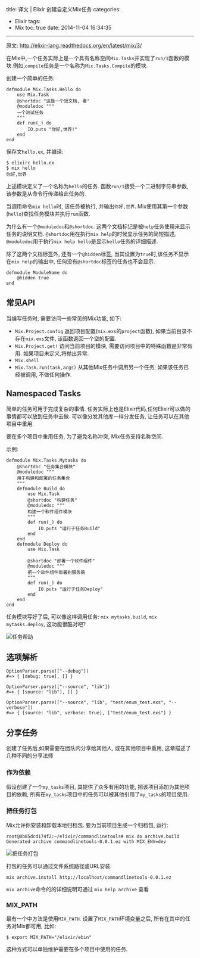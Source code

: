 title: 译文 | Elixir 创建自定义Mix任务
categories:
  - Elixir
tags:
  - Mix
toc: true
date: 2014-11-04 16:34:35
---
原文: http://elixir-lang.readthedocs.org/en/latest/mix/3/

在Mix中,一个任务实际上是一个具有名称空间`Mix.Tasks`并实现了`run/1`函数的模块.例如,`compile`任务是一个名称为`Mix.Tasks.Compile`的模块.

创建一个简单的任务:

```
defmodule Mix.Tasks.Hello do
    use Mix.Task
    @shortdoc "这是一个短文档, 看"
    @moduledoc """
    一个测试任务
    """
    def run(_) do
        IO.puts "你好,世界!"
    end
end
```
    
保存文`hello.ex`, 并编译:

```
$ elixirc hello.ex
$ mix hello
你好,世界
```
    
上述模块定义了一个名称为`hello`的任务. 函数`run/1`接受一个二进制字符串参数, 该参数是从命令行传递给此任务的.

当调用命令`mix hello`时, 该任务被执行, 并输出`你好,世界`. Mix使用其第一个参数(`hello`)查找任务模块并执行`run`函数.

为什么有一个`@moduledoc`和`@shortdoc`. 这两个文档标记是被`help`任务使用来显示任务的说明文档. `@shortdoc`用在执行`mix help`的时候显示任务的简短描述, `@moduledoc`用于执行`mix help hello`是显示`hello`任务的详细描述.

除了这两个文档标签外, 还有一个`@hidden`标签, 当其设置为`true`时,该任务不显示在`mix help`的输出中, 任何没有`@shortdoc`标签的任务也不会显示.

```
defmodule ModuleName do
    @hidden true
end
```

## 常见API

当编写任务时, 需要访问一些常见的Mix功能, 如下:

- `Mix.Project.config` 返回项目配置(`mix.exs`的`project`函数), 如果当前目录不存在`mix.exs`文件, 该函数返回一个空的配置. 
- `Mix.Project.get!` 访问当前项目的模块, 需要访问项目中的特殊函数是非常有用. 如果项目未定义,将抛出异常.
- `Mix.shell` 
- `Mix.Task.run(task,args)` 从其他Mix任务中调用另一个任务; 如果该任务已经被调用, 不做任何操作.

## Namespaced Tasks

简单的任务可用于完成复杂的事情. 任务实际上也是Elixir代码,任何Elixir可以做的事情都可以放到任务中去做. 可以像分发其他库一样分发任务, 让任务可以在其他项目中重用.

要在多个项目中重用任务, 为了避免名称冲突, Mix任务支持名称空间.

示例:


```
defmodule Mix.Tasks.Mytasks do
    @shortdoc "任务集合模块"
    @moduledoc """
    用于构建和部署的任务集合
    """
    defmodule Build do
        use Mix.Task
        @shortdoc "构建任务"
        @moduledoc """
        构建一个软件组件模块
        """
        def run(_) do
            IO.puts "运行子任务Build"
        end
    end
    defmodule Deploy do
        use Mix.Task

        @shortdoc "部署一个软件组件"
        @moduledoc """
        把一个软件组件部署到服务器
        """
        def run(_) do
            IO.puts "运行子任务Deploy"
        end
    end
end
```

任务模块写好了后, 可以像这样调用任务: `mix mytasks.build`, `mix mytasks.deploy`, 这功能很酷对吧?

![任务帮助][1]

## 选项解析

    OptionParser.parse(["--debug"])
    #=> { [debug: true], [] }

    OptionParser.parse(["--source", "lib"])
    #=> { [source: "lib"], [] }

    OptionParser.parse(["--source", "lib", "test/enum_test.exs", "--verbose"])
    #=> { [source: "lib", verbose: true], ["test/enum_test.exs"] }


## 分享任务

创建了任务后,如果需要在团队内分享给其他人, 或在其他项目中重用, 这章描述了几种不同的分享法师

### 作为依赖

假设创建了一个`my_tasks`项目, 其提供了众多有用的功能, 把该项目添加为其他项目的依赖, 所有在`my_tasks`项目中的任务可以被其他引用了`my_tasks`的项目使用.

### 把任务打包

Mix允许你安装和卸载本地归档包. 要为当前项目生成一个归档包, 运行:

	root@0b85dcd174f2:~/elixir/commandlinetools# mix do archive.build
    Generated archive commandlinetools-0.0.1.ez with MIX_ENV=dev

![把任务打包][2]

打包的任务可以通过文件系统路径或URL安装:

	mix archive.install http://localhost/commandlinetools-0.0.1.ez

`mix archive`命令的的详细说明可通过 `mix help archive` 查看

### MIX_PATH

最有一个中方法是使用`MIX_PATH`. 设置了`MIX_PATH`环境变量之后, 所有在其中的任务对Mix都可用, 比如:

	$ export MIX_PATH="/elixir/ebin"
    
这种方式可以单独维护需要在多个项目中使用的任务. 


  [1]: /assets/images/BAE289A3-2D50-430A-B85A-1BC3C55896F9.png
  [2]: /assets/images/71D4F33D-A3F1-4A14-A1A1-AFAE607AFFC2.png